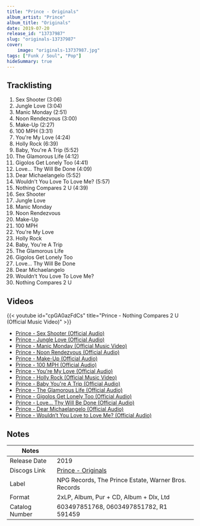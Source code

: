 ```yaml
---
title: "Prince - Originals"
album_artist: "Prince"
album_title: "Originals"
date: 2019-07-20
release_id: "13737987"
slug: "originals-13737987"
cover:
    image: "originals-13737987.jpg"
tags: ["Funk / Soul", "Pop"]
hideSummary: true
---
```


## Tracklisting
1. Sex Shooter (3:06)
2. Jungle Love (3:04)
3. Manic Monday (2:51)
4. Noon Rendezvous (3:00)
5. Make-Up (2:27)
6. 100 MPH (3:31)
7. You're My Love (4:24)
8. Holly Rock (6:39)
9. Baby, You're A Trip (5:52)
10. The Glamorous Life (4:12)
11. Gigolos Get Lonely Too (4:41)
12. Love… Thy Will Be Done (4:09)
13. Dear Michaelangelo (5:52)
14. Wouldn't You Love To Love Me? (5:57)
15. Nothing Compares 2 U (4:39)
16. Sex Shooter
17. Jungle Love
18. Manic Monday
19. Noon Rendezvous
20. Make-Up
21. 100 MPH
22. You're My Love
23. Holly Rock
24. Baby, You're A Trip
25. The Glamorous Life
26. Gigolos Get Lonely Too
27. Love… Thy Will Be Done
28. Dear Michaelangelo
29. Wouldn’t You Love To Love Me?
30. Nothing Compares 2 U

## Videos
{{< youtube id="cpGA0azFdCs" title="Prince - Nothing Compares 2 U (Official Music Video)" >}}
- [Prince - Sex Shooter (Official Audio)](https://www.youtube.com/watch?v=UmTqS2IBkTc)
- [Prince - Jungle Love (Official Audio)](https://www.youtube.com/watch?v=VimhzZyd0Wc)
- [Prince - Manic Monday (Official Music Video)](https://www.youtube.com/watch?v=WnPX-uI7ivM)
- [Prince - Noon Rendezvous (Official Audio)](https://www.youtube.com/watch?v=XqFEpHXqFzg)
- [Prince - Make-Up (Official Audio)](https://www.youtube.com/watch?v=sOZVJODyiRA)
- [Prince - 100 MPH (Official Audio)](https://www.youtube.com/watch?v=OpJpvrdUSB4)
- [Prince - You're My Love (Official Audio)](https://www.youtube.com/watch?v=3o84aYs15go)
- [Prince - Holly Rock (Official Music Video)](https://www.youtube.com/watch?v=HaphX02vY6k)
- [Prince - Baby You're A Trip (Official Audio)](https://www.youtube.com/watch?v=jf0_eRTvFas)
- [Prince - The Glamorous Life (Official Audio)](https://www.youtube.com/watch?v=F8jjS3hCQRo)
- [Prince - Gigolos Get Lonely Too (Official Audio)](https://www.youtube.com/watch?v=HVA8BrimcKk)
- [Prince - Love… Thy Will Be Done (Official Audio)](https://www.youtube.com/watch?v=efubwIE9Aaw)
- [Prince - Dear Michaelangelo (Official Audio)](https://www.youtube.com/watch?v=ZP9WDBtzIBQ)
- [Prince - Wouldn’t You Love to Love Me? (Official Audio)](https://www.youtube.com/watch?v=D7U6pniM13s)

## Notes

| Notes          |             |
| ---------------| ----------- |
| Release Date   | 2019 |
| Discogs Link   | [Prince - Originals](https://www.discogs.com/release/13737987) |
| Label          | NPG Records, The Prince Estate, Warner Bros. Records |
| Format         | 2xLP, Album, Pur + CD, Album + Dlx, Ltd |
| Catalog Number | 603497851768, 0603497851782, R1 591459 |

